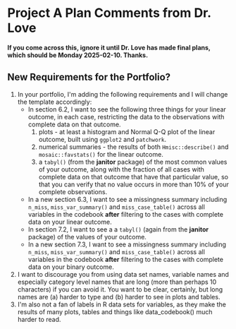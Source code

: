 # Project A Plan Comments from Dr. Love

**If you come across this, ignore it until Dr. Love has made final plans, which should be Monday 2025-02-10. Thanks.**

## New Requirements for the Portfolio?

1. In your portfolio, I'm adding the following requirements and I will change the template accordingly:
    - In section 6.2, I want to see the following three things for your linear outcome, in each case, restricting the data to the observations with complete data on that outcome.
        1. plots - at least a histogram and Normal Q-Q plot of the linear outcome, built using `ggplot2` and `patchwork`.
        2. numerical summaries - the results of both `Hmisc::describe()` and `mosaic::favstats()` for the linear outcome.
        3. a `tabyl()` (from the **janitor** package) of the most common values of your outcome, along with the fraction of all cases with complete data on that outcome that have that particular value, so that you can verify that no value occurs in more than 10% of your complete observations.
    - In a new section 6.3, I want to see a missingness summary including `n_miss`, `miss_var_summary()` and `miss_case_table()` across all variables in the codebook **after** filtering to the cases with complete data on your linear outcome.
    - In section 7.2, I want to see a a `tabyl()` (again from the **janitor** package) of the values of your outcome.
    - In a new section 7.3, I want to see a missingness summary including `n_miss`, `miss_var_summary()` and `miss_case_table()` across all variables in the codebook **after** filtering to the cases with complete data on your binary outcome.
2. I want to discourage you from using data set names, variable names and especially category level names that are long (more than perhaps 10 characters) if you can avoid it. You want to be clear, certainly, but long names are (a) harder to type and (b) harder to see in plots and tables.
3. I'm also not a fan of labels in R data sets for variables, as they make the results of many plots, tables and things like data_codebook() much harder to read.
